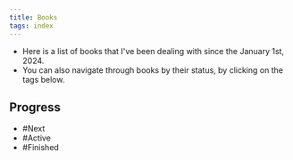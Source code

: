 ```yaml
---
title: Books
tags: index
---
```


- Here is a list of books that I've been dealing with since the January 1st, 2024. 
- You can also navigate through books by their status, by clicking on the tags below.

## Progress

- #Next
- #Active 
- #Finished